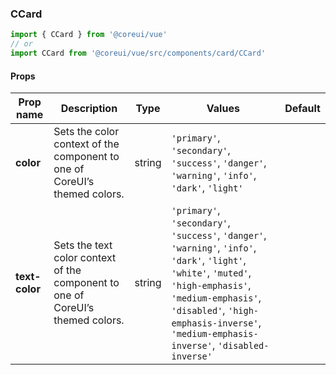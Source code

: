 ### CCard

```jsx
import { CCard } from '@coreui/vue'
// or
import CCard from '@coreui/vue/src/components/card/CCard'
```

#### Props

| Prop name      | Description                                                                    | Type   | Values                                                                                                                                                                                                                                                    | Default |
| -------------- | ------------------------------------------------------------------------------ | ------ | --------------------------------------------------------------------------------------------------------------------------------------------------------------------------------------------------------------------------------------------------------- | ------- |
| **color**      | Sets the color context of the component to one of CoreUI’s themed colors.      | string | `'primary'`, `'secondary'`, `'success'`, `'danger'`, `'warning'`, `'info'`, `'dark'`, `'light'`                                                                                                                                                           |         |
| **text-color** | Sets the text color context of the component to one of CoreUI’s themed colors. | string | `'primary'`, `'secondary'`, `'success'`, `'danger'`, `'warning'`, `'info'`, `'dark'`, `'light'`, `'white'`, `'muted'`, `'high-emphasis'`, `'medium-emphasis'`, `'disabled'`, `'high-emphasis-inverse'`, `'medium-emphasis-inverse'`, `'disabled-inverse'` |         |
